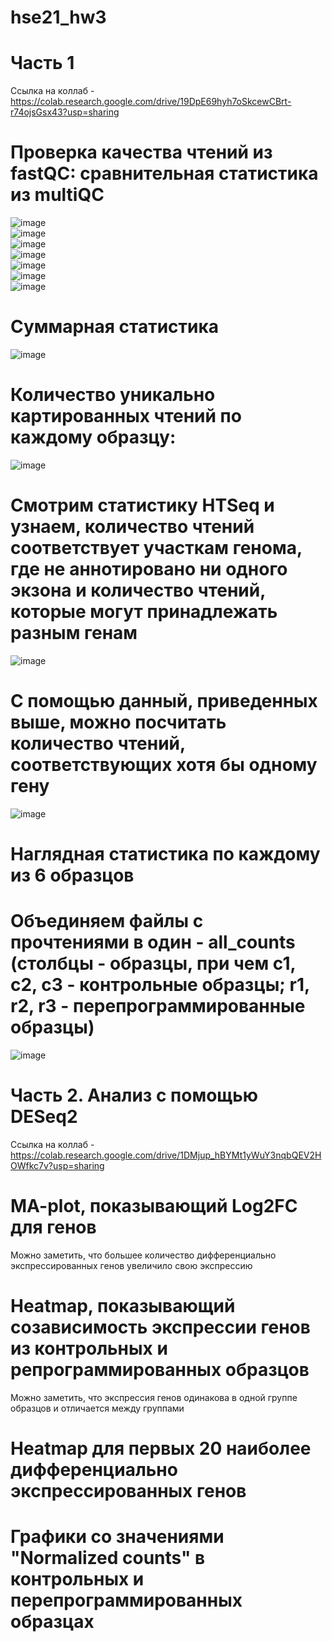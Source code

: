 # hse21_hw3  
# Часть 1  
Ссылка на коллаб - https://colab.research.google.com/drive/19DpE69hyh7oSkcewCBrt-r74ojsGsx43?usp=sharing
# Проверка качества чтений из fastQC: сравнительная статистика из multiQC
![image](https://user-images.githubusercontent.com/60805733/142776373-05b11b52-924e-477f-8e98-42420cdf1f3f.png)  
![image](https://user-images.githubusercontent.com/60805733/142776385-9d5c4216-6283-468f-9622-ac1eb94a5b9c.png)  
![image](https://user-images.githubusercontent.com/60805733/142776392-b85c6c14-fe13-4f48-be6e-edde19a727b2.png)  
![image](https://user-images.githubusercontent.com/60805733/142776399-529eb5f7-c2de-4830-9b3b-dfb4bdf5523c.png)  
![image](https://user-images.githubusercontent.com/60805733/142776411-a7a90224-7d31-4d85-8d1f-66c6afb5d872.png)  
![image](https://user-images.githubusercontent.com/60805733/142776415-668765df-9d25-47c0-8ac1-cab95c8999c5.png)  
![image](https://user-images.githubusercontent.com/60805733/142776424-64035515-e04f-4b67-a028-cbc9a12bd12f.png)  
# Суммарная статистика
![image](https://user-images.githubusercontent.com/60805733/142776458-f388e537-633f-4e17-bf85-0fc809f3e379.png)  
# Количество уникально картированных чтений по каждому образцу:  
![image](https://user-images.githubusercontent.com/60805733/142800576-6f3a3f14-b979-429f-b770-8d1cc56c5281.png)  
# Смотрим статистику HTSeq и узнаем, количество чтений соответствует участкам генома, где не аннотировано ни одного экзона и количество чтений, которые могут принадлежать разным генам  
![image](https://user-images.githubusercontent.com/60805733/142810569-f342aac0-46d7-47c0-9978-24edc16a1799.png)
# С помощью данный, приведенных выше, можно посчитать количество чтений, соответствующих хотя бы одному гену 
![image](https://user-images.githubusercontent.com/60805733/142816386-b3d787a5-7bdc-4744-8ec0-2bfacd4a5886.png)  
# Наглядная статистика по каждому из 6 образцов  

# Объединяем файлы с прочтениями в один - all_counts (столбцы - образцы, при чем c1, c2, c3 - контрольные образцы; r1, r2, r3 - перепрограммированные образцы)  
![image](https://user-images.githubusercontent.com/60805733/142817878-94b29c87-916e-4cea-bcea-0e599d5fef7c.png)

# Часть 2. Анализ с помощью DESeq2  
Ссылка на коллаб - https://colab.research.google.com/drive/1DMjup_hBYMt1yWuY3nqbQEV2HOWfkc7v?usp=sharing
# MA-plot, показывающий Log2FC для генов  
Можно заметить, что большее количество дифференциально экспрессированных генов увеличило свою экспрессию 

# Heatmap, показывающий созависимость экспрессии генов из контрольных и репрограммированных образцов  
Можно заметить, что экспрессия генов одинакова в одной группе образцов и отличается между группами  

# Heatmap для первых 20 наиболее дифференциально экспрессированных генов

# Графики со значениями "Normalized counts" в контрольных и перепрограммированных образцах
